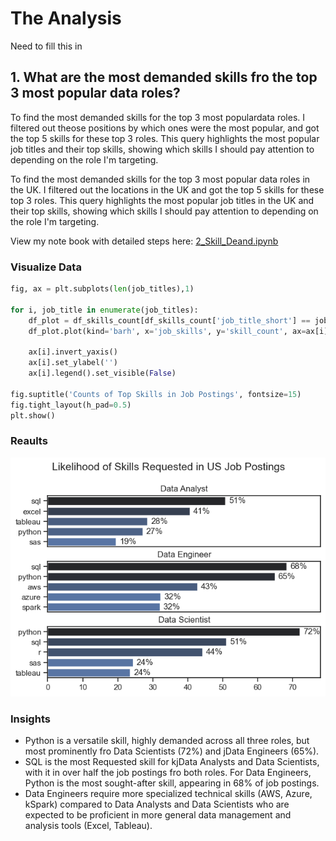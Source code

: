 # The Analysis
Need to fill this in
## 1. What are the most demanded skills fro the top 3 most popular data roles?

To find the most demanded skills for the top 3 most populardata roles. I filtered out theose positions by which ones were the most popular, and got the top 5 skills for these top 3 roles. This query highlights the most popular job titles and their top skills, showing which skills I should pay attention to depending on the role I'm targeting.

To find the most demanded skills for the top 3 most popular data roles in the UK. I filtered out the locations in the UK and got the top 5 skills for these top 3 roles. This query highlights the most popular job titles in the UK and their top skills, showing which skills I should pay attention to depending on the role I'm targeting.

View my note book with detailed steps here: [2_Skill_Deand.ipynb](3_Project\2_Skill_Demand.ipynb)

### Visualize Data

```python
fig, ax = plt.subplots(len(job_titles),1)

for i, job_title in enumerate(job_titles):
    df_plot = df_skills_count[df_skills_count['job_title_short'] == job_title].head(5)
    df_plot.plot(kind='barh', x='job_skills', y='skill_count', ax=ax[i], title=job_title)

    ax[i].invert_yaxis()
    ax[i].set_ylabel('')
    ax[i].legend().set_visible(False)

fig.suptitle('Counts of Top Skills in Job Postings', fontsize=15)
fig.tight_layout(h_pad=0.5)
plt.show()
```


### Reaults

![Visualization of Top Skills for Data Nerds](3_Project\images\skill_demand_all_data_roles.png)


### Insights
- Python is a versatile skill, highly demanded across all three roles, but most prominently fro Data Scientists (72%) and jData Engineers (65%).
- SQL is the most Requested skill for kjData Analysts and Data  Scientists, with it in over half the job postings fro both roles. For Data Engineers, Python is the most sought-after skill, appearing in 68% of job postings.
- Data Engineers require more specialized technical skills (AWS, Azure, kSpark) compared to Data Analysts and Data Scientists who are expected to be proficient in more general data management and analysis tools (Excel, Tableau).